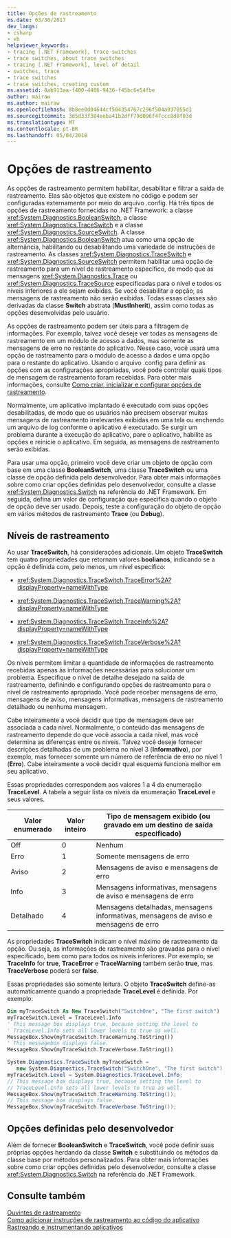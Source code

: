 ```yaml
---
title: Opções de rastreamento
ms.date: 03/30/2017
dev_langs:
- csharp
- vb
helpviewer_keywords:
- tracing [.NET Framework], trace switches
- trace switches, about trace switches
- tracing [.NET Framework], level of detail
- switches, trace
- trace switches
- trace switches, creating custom
ms.assetid: 8ab913aa-f400-4406-9436-f45bc6e54fbe
author: mairaw
ms.author: mairaw
ms.openlocfilehash: 8b8ee0d04644cf504354767c296f504a937055d1
ms.sourcegitcommit: 3d5d33f384eeba41b2dff79d096f47ccc8d8f03d
ms.translationtype: MT
ms.contentlocale: pt-BR
ms.lasthandoff: 05/04/2018
---
```

# <a name="trace-switches"></a>Opções de rastreamento
As opções de rastreamento permitem habilitar, desabilitar e filtrar a saída de rastreamento. Elas são objetos que existem no código e podem ser configuradas externamente por meio do arquivo .config. Há três tipos de opções de rastreamento fornecidas no .NET Framework: a classe <xref:System.Diagnostics.BooleanSwitch>, a classe <xref:System.Diagnostics.TraceSwitch> e a classe <xref:System.Diagnostics.SourceSwitch>. A classe <xref:System.Diagnostics.BooleanSwitch> atua como uma opção de alternância, habilitando ou desabilitando uma variedade de instruções de rastreamento. As classes <xref:System.Diagnostics.TraceSwitch> e <xref:System.Diagnostics.SourceSwitch> permitem habilitar uma opção de rastreamento para um nível de rastreamento específico, de modo que as mensagens <xref:System.Diagnostics.Trace> ou <xref:System.Diagnostics.TraceSource> especificadas para o nível e todos os níveis inferiores a ele sejam exibidas. Se você desabilitar a opção, as mensagens de rastreamento não serão exibidas. Todas essas classes são derivadas da classe **Switch** abstrata (**MustInherit**), assim como todas as opções desenvolvidas pelo usuário.  
  
 As opções de rastreamento podem ser úteis para a filtragem de informações. Por exemplo, talvez você deseje ver todas as mensagens de rastreamento em um módulo de acesso a dados, mas somente as mensagens de erro no restante do aplicativo. Nesse caso, você usará uma opção de rastreamento para o módulo de acesso a dados e uma opção para o restante do aplicativo. Usando o arquivo .config para definir as opções com as configurações apropriadas, você pode controlar quais tipos de mensagem de rastreamento foram recebidas. Para obter mais informações, consulte [Como criar, inicializar e configurar opções de rastreamento](../../../docs/framework/debug-trace-profile/how-to-create-initialize-and-configure-trace-switches.md).  
  
 Normalmente, um aplicativo implantado é executado com suas opções desabilitadas, de modo que os usuários não precisem observar muitas mensagens de rastreamento irrelevantes exibidas em uma tela ou enchendo um arquivo de log conforme o aplicativo é executado. Se surgir um problema durante a execução do aplicativo, pare o aplicativo, habilite as opções e reinicie o aplicativo. Em seguida, as mensagens de rastreamento serão exibidas.  
  
 Para usar uma opção, primeiro você deve criar um objeto de opção com base em uma classe **BooleanSwitch**, uma classe **TraceSwitch** ou uma classe de opção definida pelo desenvolvedor. Para obter mais informações sobre como criar opções definidas pelo desenvolvedor, consulte a classe <xref:System.Diagnostics.Switch> na referência do .NET Framework. Em seguida, defina um valor de configuração que especifica quando o objeto de opção deve ser usado. Depois, teste a configuração do objeto de opção em vários métodos de rastreamento **Trace** (ou **Debug**).  
  
## <a name="trace-levels"></a>Níveis de rastreamento  
 Ao usar **TraceSwitch**, há considerações adicionais. Um objeto **TraceSwitch** tem quatro propriedades que retornam valores **boolianos**, indicando se a opção é definida com, pelo menos, um nível específico:  
  
-   <xref:System.Diagnostics.TraceSwitch.TraceError%2A?displayProperty=nameWithType>  
  
-   <xref:System.Diagnostics.TraceSwitch.TraceWarning%2A?displayProperty=nameWithType>  
  
-   <xref:System.Diagnostics.TraceSwitch.TraceInfo%2A?displayProperty=nameWithType>  
  
-   <xref:System.Diagnostics.TraceSwitch.TraceVerbose%2A?displayProperty=nameWithType>  
  
 Os níveis permitem limitar a quantidade de informações de rastreamento recebidas apenas às informações necessárias para solucionar um problema. Especifique o nível de detalhe desejado na saída de rastreamento, definindo e configurando opções de rastreamento para o nível de rastreamento apropriado. Você pode receber mensagens de erro, mensagens de aviso, mensagens informativas, mensagens de rastreamento detalhado ou nenhuma mensagem.  
  
 Cabe inteiramente a você decidir que tipo de mensagem deve ser associada a cada nível. Normalmente, o conteúdo das mensagens de rastreamento depende do que você associa a cada nível, mas você determina as diferenças entre os níveis. Talvez você deseje fornecer descrições detalhadas de um problema no nível 3 (**Informativo**), por exemplo, mas fornecer somente um número de referência de erro no nível 1 (**Erro**). Cabe inteiramente a você decidir qual esquema funciona melhor em seu aplicativo.  
  
 Essas propriedades correspondem aos valores 1 a 4 da enumeração **TraceLevel**. A tabela a seguir lista os níveis da enumeração **TraceLevel** e seus valores.  
  
|Valor enumerado|Valor inteiro|Tipo de mensagem exibido (ou gravado em um destino de saída especificado)|  
|----------------------|-------------------|---------------------------------------------------------------------------|  
|Off|0|Nenhum|  
|Erro|1|Somente mensagens de erro|  
|Aviso|2|Mensagens de aviso e mensagens de erro|  
|Info|3|Mensagens informativas, mensagens de aviso e mensagens de erro|  
|Detalhado|4|Mensagens detalhadas, mensagens informativas, mensagens de aviso e mensagens de erro|  
  
 As propriedades **TraceSwitch** indicam o nível máximo de rastreamento da opção. Ou seja, as informações de rastreamento são gravadas para o nível especificado, bem como para todos os níveis inferiores. Por exemplo, se **TraceInfo** for **true**, **TraceError** e **TraceWarning** também serão **true**, mas **TraceVerbose** poderá ser **false**.  
  
 Essas propriedades são somente leitura. O objeto **TraceSwitch** define-as automaticamente quando a propriedade **TraceLevel** é definida. Por exemplo:  
  
```vb  
Dim myTraceSwitch As New TraceSwitch("SwitchOne", "The first switch")  
myTraceSwitch.Level = TraceLevel.Info  
' This message box displays true, because setting the level to  
' TraceLevel.Info sets all lower levels to true as well.  
MessageBox.Show(myTraceSwitch.TraceWarning.ToString())  
' This messagebox displays false.  
MessageBox.Show(myTraceSwitch.TraceVerbose.ToString())  
```  
  
```csharp  
System.Diagnostics.TraceSwitch myTraceSwitch =   
   new System.Diagnostics.TraceSwitch("SwitchOne", "The first switch");  
myTraceSwitch.Level = System.Diagnostics.TraceLevel.Info;  
// This message box displays true, because setting the level to   
// TraceLevel.Info sets all lower levels to true as well.  
MessageBox.Show(myTraceSwitch.TraceWarning.ToString());  
// This message box displays false.  
MessageBox.Show(myTraceSwitch.TraceVerbose.ToString());  
```  
  
## <a name="developer-defined-switches"></a>Opções definidas pelo desenvolvedor  
 Além de fornecer **BooleanSwitch** e **TraceSwitch**, você pode definir suas próprias opções herdando da classe **Switch** e substituindo os métodos da classe base por métodos personalizados. Para obter mais informações sobre como criar opções definidas pelo desenvolvedor, consulte a classe <xref:System.Diagnostics.Switch> na referência do .NET Framework.  
  
## <a name="see-also"></a>Consulte também  
 [Ouvintes de rastreamento](../../../docs/framework/debug-trace-profile/trace-listeners.md)  
 [Como adicionar instruções de rastreamento ao código do aplicativo](../../../docs/framework/debug-trace-profile/how-to-add-trace-statements-to-application-code.md)  
 [Rastreando e instrumentando aplicativos](../../../docs/framework/debug-trace-profile/tracing-and-instrumenting-applications.md)
